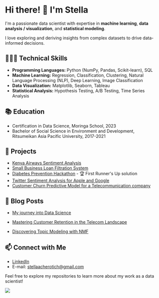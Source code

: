 # Hi there! 👋 I'm Stella

I'm a passionate data scientist with expertise in **machine learning**, **data analysis / visualization**, and **statistical modeling**. 

I love exploring and deriving insights from complex datasets to drive data-informed decisions.

## 👩🏾‍💻 Technical Skills

- **Programming Languages:** Python (NumPy, Pandas, Scikit-learn), SQL
- **Machine Learning:** Regression, Classification, Clustering, Natural Language Processing (NLP), Deep Learning, Image Classification
- **Data Visualization:** Matplotlib, Seaborn, Tableau
- **Statistical Analysis:** Hypothesis Testing, A/B Testing, Time Series Analysis

## 📚 Education

- Certification in Data Science, Moringa School, 2023
- Bachelor of Social Science in Environment and Development, Ritsumeikan Asia Pacific University, 2017-2021

## 🚀 Projects

- [Kenya Airways Sentiment Analysis](https://github.com/stellacherotich/Kenya-Airways)
- [Small Business Loan Filtration System](https://github.com/stellacherotich/Credit_Worthiness_of_Small_Businesses)
- [Diabetes Prevention Hackathon](https://github.com/stellacherotich/Diabetes-Solutions) - 🏆 First Runner's Up solution
- [Twitter Sentiment Analysis for Apple and Google](https://github.com/stellacherotich/twitter-sentiment-analysis)
- [Customer Churn Predictive Model for a Telecommunication company](https://github.com/stellacherotich/Customer-Churn-Prediction)

  
## 📝 Blog Posts

- [My journey into Data Science](https://stellacherotich.medium.com/my-journey-into-data-science-2900c568de29)

- [Mastering Customer Retention in the Telecom Landscape](https://medium.com/@stellacherotich/churn-no-more-mastering-customer-retention-in-the-telecom-landscape-b43e5b7ed136)

- [Discovering Topic Modeling with NMF](https://stellacherotich.medium.com/discovering-topic-modeling-with-nmf-fe09c67d5f22)

## 📫 Connect with Me

- [LinkedIn](https://www.linkedin.com/in/stella-cherotich/)
- E-mail: stellaacherotich@gmail.com

Feel free to explore my repositories to learn more about my work as a data scientist!


![](https://komarev.com/ghpvc/?username=stellacherotich&color=BFA1B5&style=flat-square)

